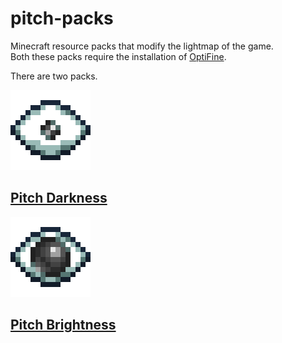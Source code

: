 # pitch-packs  
Minecraft resource packs that modify the lightmap of the game.  
Both these packs require the installation of [OptiFine](https://optifine.net).

There are two packs.

![Pitch Darkness Logo](screenshots/pd.png)  
## [Pitch Darkness](DARKNESS.md)

![Pitch Brightness Logo](screenshots/pb.png)  
## [Pitch Brightness](BRIGHTNESS.md)
